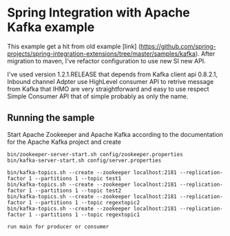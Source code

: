 Spring Integration with Apache Kafka example
=============================================
This example get a hit from old example [link] (https://github.com/spring-projects/spring-integration-extensions/tree/master/samples/kafka).
After migration to maven, I've refactor configuration to use new SI new API.

I've used version 1.2.1.RELEASE that depends from  Kafka client api 0.8.2.1, Inbound channel Adpter use HighLevel consumer API to retrive message from Kafka 
that IHMO are very straightforward and easy to use respect Simple Consumer API that of simple probably as only the name.


## Running the sample

Start Apache Zookeeper and Apache Kafka according to the documentation for the Apache Kafka project and create 

	bin/zookeeper-server-start.sh config/zookeeper.properties
	bin/kafka-server-start.sh config/server.properties
	
	bin/kafka-topics.sh --create --zookeeper localhost:2181 --replication-factor 1 --partitions 1 --topic test1
	bin/kafka-topics.sh --create --zookeeper localhost:2181 --replication-factor 1 --partitions 1 --topic test2
	bin/kafka-topics.sh --create --zookeeper localhost:2181 --replication-factor 1 --partitions 1 --topic regextopic2
	bin/kafka-topics.sh --create --zookeeper localhost:2181 --replication-factor 1 --partitions 1 --topic regextopic1

	run main for producer or consumer
